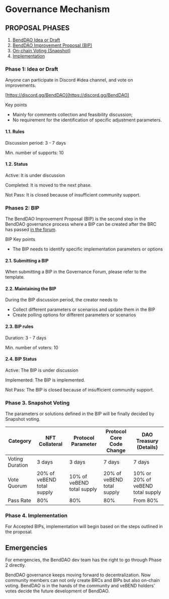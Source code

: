 # Governance Mechanism

## PROPOSAL PHASES

1. [BendDAO Idea or Draft](governance-mechanism.md#phase-1-idea-or-draft)
2. [BendDAO Improvement Proposal (BIP)](governance-mechanism.md#phases-2-bip)
3. [On-chain Voting (Snapshot)](governance-mechanism.md#phase-3.-on-chain-voting)
4. [Implementation](governance-mechanism.md#phase-4.-implementation)

### Phase 1: Idea or Draft

Anyone can participate in Discord #idea channel, and vote on improvements.

[https://discord.gg/BendDAO](https://discord.gg/BendDAO)

Key points

* Mainly for comments collection and feasibility discussion;
* No requirement for the identification of specific adjustment parameters.

#### 1.1. Rules

Discussion period: 3 - 7 days

Min. number of supports: 10

#### 1.2. Status

Active: It is under discussion

Completed: It is moved to the next phase.

Not Pass: It is closed because of insufficient community support.

### Phases 2: BIP

The BendDAO Improvement Proposal (BIP) is the second step in the BendDAO governance process where a BIP can be created after the BRC has passed [in the forum](https://governance.benddao.xyz/).

BIP Key points

* The BIP needs to identify specific implementation parameters or options

#### 2.1. Submitting a BIP

When submitting a BIP in the Governance Forum, please refer to the template.

#### 2.2. Maintaining the BIP

During the BIP discussion period, the creator needs to

* Collect different parameters or scenarios and update them in the BIP
* Create polling options for different parameters or scenarios

#### 2.3. BIP rules

Duration: 3 - 7 days

Min. number of voters: 10

#### 2.4. BIP Status

Active: The BIP is under discussion

Implemented: The BIP is implemented.

Not Pass: The BIP is closed because of insufficient community support.

### Phase 3. Snapshot Voting

The parameters or solutions defined in the BIP will be finally decided by Snapshot voting.

| Category        | NFT Collateral             | Protocol Parameter         | Protocol Core Code Change  | DAO Treasury (Details)            |
| --------------- | -------------------------- | -------------------------- | -------------------------- | --------------------------------- |
| Voting Duration | 3 days                     | 3 days                     | 7 days                     | 7 days                            |
| Vote Quorum     | 20% of veBEND total supply | 10% of veBEND total supply | 20% of veBEND total supply | 10% or 20% of veBEND total supply |
| Pass Rate       | 80%                        | 80%                        | 80%                        | From 80%                          |

### Phase 4. Implementation

For Accepted BIPs, implementation will begin based on the steps outlined in the proposal.

## Emergencies

For emergencies, the BendDAO dev team has the right to go through Phase 2 directly.

BendDAO governance keeps moving forward to decentralization. Now community members can not only create BRCs and BIPs but also on-chain voting. BendDAO is in the hands of the community and veBEND holders' votes decide the future development of BendDAO.


